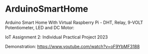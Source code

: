 # ArduinoSmartHome

Arduino Smart Home With Virtual Raspberry Pi - DHT, Relay, 9-VOLT Potentiometer, LED and DC Motor:

IoT Assignment 2: Individual Practical Project 2023

Demonstration: https://www.youtube.com/watch?v=oF9YbMF3188

